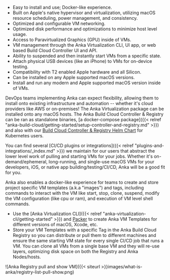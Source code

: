 

* Easy to install and use; Docker-like experience.
* Built on Apple's native hypervisor and virtualization, utilizing macOS resource scheduling, power management, and consistency.
* Optimized and configurable VM networking.
* Optimized disk performance and optimizations to minimize host level usage.
* Access to Paravirtualized Graphics (GPU) inside of VMs.
* VM management through the Anka Virtualization CLI, UI app, or web based Build Cloud Controller UI and API.
* Ability to suspended and then instantly start VMs from a specific state.
* Attach physical USB devices (like an iPhone) to VMs for on-device testing.
* Compatibility with T2 enabled Apple hardware and all Silicon.
* Can be installed on any Apple supported macOS versions.
* Install and run any modern and Apple supported macOS version inside of VMs.

DevOps teams implementing Anka can expect flexibility, allowing them to install onto existing infrastructure and automation -- whether it's cloud providers like AWS or on-premises! The Anka Virtualization package can be installed onto any macOS hosts. The Anka Build Cloud Controller & Registry can be ran as standalone binaries, [a docker-compose package]({{< relref "anka-build-cloud/getting-started/setup-controller-and-registry.md" >}}) and also with our [Build Cloud Controller & Registry Helm Chart](https://github.com/veertuinc/helm-charts/tree/main/charts/anka-build-cloud) for Kubernetes users.

You can find several [CI/CD plugins or integrations]({{< relref "plugins-and-integrations/_index.md" >}}) we maintain for our users that abstract the lower level work of pulling and starting VMs for your jobs. Whether it's on-demand/ephemeral, long-running, and single-use macOS VMs for your developers, iOS, or native app building/testing/CI/CD, Anka will be a good fit for you.

Anka also enables a docker-like experience for teams to create and store project specific VM templates (a.k.a "images") and tags, including commands to interact with the VM like start, stop, clone, suspend, modify the VM configuration (like cpu or ram), and execution of VM level shell commands.

* Use the [Anka Virtualization CLI]({{< relref "anka-virtualization-cli/getting-started" >}}) and [Packer](https://github.com/veertuinc/packer-builder-veertu-anka) to create Anka VM Templates for different versions of macOS, Xcode, etc.
* Store your VM Templates with a specific Tag in the Anka Build Cloud Registry so you can distribute or pull them to different machines and ensure the same starting VM state for every single CI/CD job that runs a VM. You can clone all VMs from a single base VM and they will re-use layers, optimizing disk space on both the Registry and Anka Nodes/hosts.

![Anka Registry pull and show VM]({{< siteurl >}}images/what-is-anka/registry-list-pull-show.png)
